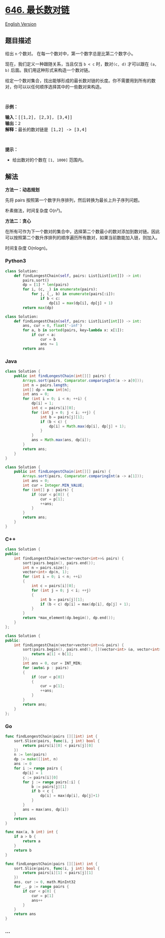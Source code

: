 # [646. 最长数对链](https://leetcode.cn/problems/maximum-length-of-pair-chain)

[English Version](/solution/0600-0699/0646.Maximum%20Length%20of%20Pair%20Chain/README_EN.md)

## 题目描述

<!-- 这里写题目描述 -->

<p>给出 <code>n</code> 个数对。 在每一个数对中，第一个数字总是比第二个数字小。</p>

<p>现在，我们定义一种跟随关系，当且仅当 <code>b < c</code> 时，数对<code>(c, d)</code> 才可以跟在 <code>(a, b)</code> 后面。我们用这种形式来构造一个数对链。</p>

<p>给定一个数对集合，找出能够形成的最长数对链的长度。你不需要用到所有的数对，你可以以任何顺序选择其中的一些数对来构造。</p>

<p> </p>

<p><strong>示例：</strong></p>

<pre>
<strong>输入：</strong>[[1,2], [2,3], [3,4]]
<strong>输出：</strong>2
<strong>解释：</strong>最长的数对链是 [1,2] -> [3,4]
</pre>

<p> </p>

<p><strong>提示：</strong></p>

<ul>
	<li>给出数对的个数在 <code>[1, 1000]</code> 范围内。</li>
</ul>

## 解法

<!-- 这里可写通用的实现逻辑 -->

**方法一：动态规划**

先将 pairs 按照第一个数字升序排列，然后转换为最长上升子序列问题。

朴素做法，时间复杂度 O(n²)。

**方法二：贪心**

在所有可作为下一个数对的集合中，选择第二个数最小的数对添加到数对链。因此可以按照第二个数升序排列的顺序遍历所有数对，如果当前数能加入链，则加入。

时间复杂度 O(nlogn)。

<!-- tabs:start -->

### **Python3**

<!-- 这里可写当前语言的特殊实现逻辑 -->

```python
class Solution:
    def findLongestChain(self, pairs: List[List[int]]) -> int:
        pairs.sort()
        dp = [1] * len(pairs)
        for i, (c, _) in enumerate(pairs):
            for j, (_, b) in enumerate(pairs[:i]):
                if b < c:
                    dp[i] = max(dp[i], dp[j] + 1)
        return max(dp)
```

```python
class Solution:
    def findLongestChain(self, pairs: List[List[int]]) -> int:
        ans, cur = 0, float('-inf')
        for a, b in sorted(pairs, key=lambda x: x[1]):
            if cur < a:
                cur = b
                ans += 1
        return ans
```

### **Java**

<!-- 这里可写当前语言的特殊实现逻辑 -->

```java
class Solution {
    public int findLongestChain(int[][] pairs) {
        Arrays.sort(pairs, Comparator.comparingInt(a -> a[0]));
        int n = pairs.length;
        int[] dp = new int[n];
        int ans = 0;
        for (int i = 0; i < n; ++i) {
            dp[i] = 1;
            int c = pairs[i][0];
            for (int j = 0; j < i; ++j) {
                int b = pairs[j][1];
                if (b < c) {
                    dp[i] = Math.max(dp[i], dp[j] + 1);
                }
            }
            ans = Math.max(ans, dp[i]);
        }
        return ans;
    }
}
```

```java
class Solution {
    public int findLongestChain(int[][] pairs) {
        Arrays.sort(pairs, Comparator.comparingInt(a -> a[1]));
        int ans = 0;
        int cur = Integer.MIN_VALUE;
        for (int[] p : pairs) {
            if (cur < p[0]) {
                cur = p[1];
                ++ans;
            }
        }
        return ans;
    }
}
```

### **C++**

```cpp
class Solution {
public:
    int findLongestChain(vector<vector<int>>& pairs) {
        sort(pairs.begin(), pairs.end());
        int n = pairs.size();
        vector<int> dp(n, 1);
        for (int i = 0; i < n; ++i)
        {
            int c = pairs[i][0];
            for (int j = 0; j < i; ++j)
            {
                int b = pairs[j][1];
                if (b < c) dp[i] = max(dp[i], dp[j] + 1);
            }
        }
        return *max_element(dp.begin(), dp.end());
    }
};
```

```cpp
class Solution {
public:
    int findLongestChain(vector<vector<int>>& pairs) {
        sort(pairs.begin(), pairs.end(), [](vector<int> &a, vector<int>b) {
            return a[1] < b[1];
        });
        int ans = 0, cur = INT_MIN;
        for (auto& p : pairs)
        {
            if (cur < p[0])
            {
                cur = p[1];
                ++ans;
            }
        }
        return ans;
    }
};
```

### **Go**

```go
func findLongestChain(pairs [][]int) int {
	sort.Slice(pairs, func(i, j int) bool {
		return pairs[i][0] < pairs[j][0]
	})
	n := len(pairs)
	dp := make([]int, n)
	ans := 0
	for i := range pairs {
		dp[i] = 1
		c := pairs[i][0]
		for j := range pairs[:i] {
			b := pairs[j][1]
			if b < c {
				dp[i] = max(dp[i], dp[j]+1)
			}
		}
		ans = max(ans, dp[i])
	}
	return ans
}

func max(a, b int) int {
	if a > b {
		return a
	}
	return b
}
```

```go
func findLongestChain(pairs [][]int) int {
	sort.Slice(pairs, func(i, j int) bool {
		return pairs[i][1] < pairs[j][1]
	})
	ans, cur := 0, math.MinInt32
	for _, p := range pairs {
		if cur < p[0] {
			cur = p[1]
			ans++
		}
	}
	return ans
}
```

### **...**

```

```

<!-- tabs:end -->
